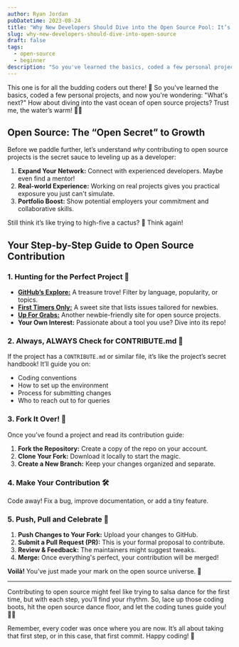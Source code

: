 ```yaml
---
author: Ryan Jordan
pubDatetime: 2023-08-24
title: "Why New Developers Should Dive into the Open Source Pool: It’s Easier than You Think! 🌊"
slug: why-new-developers-should-dive-into-open-source
draft: false
tags:
  - open-source
  - beginner
description: "So you've learned the basics, coded a few personal projects, and now you're wondering: 'What's next?' How about diving into the vast ocean of open source projects? Trust me, the water’s warm! 🏊‍♂️"
---
```


This one is for all the budding coders out there! 🌱 So you've learned the basics, coded a few personal projects, and now you're wondering: "What's next?" How about diving into the vast ocean of open source projects? Trust me, the water’s warm! 🏊‍♂️

## **Open Source: The “Open Secret” to Growth**

Before we paddle further, let’s understand _why_ contributing to open source projects is the secret sauce to leveling up as a developer:

1. **Expand Your Network:** Connect with experienced developers. Maybe even find a mentor!
2. **Real-world Experience:** Working on real projects gives you practical exposure you just can't simulate.
3. **Portfolio Boost:** Show potential employers your commitment and collaborative skills.

Still think it’s like trying to high-five a cactus? 🌵 Think again!

## **Your Step-by-Step Guide to Open Source Contribution**

### **1. Hunting for the Perfect Project 🧐**

- **[GitHub’s Explore:](https://github.com/explore)** A treasure trove! Filter by language, popularity, or topics.
- **[First Timers Only:](https://www.firsttimersonly.com/)** A sweet site that lists issues tailored for newbies.
- **[Up For Grabs:](https://up-for-grabs.net/)** Another newbie-friendly site for open source projects.
- **Your Own Interest:** Passionate about a tool you use? Dive into its repo!

### **2. Always, ALWAYS Check for CONTRIBUTE.md 📜**

If the project has a `CONTRIBUTE.md` or similar file, it’s like the project’s secret handbook! It’ll guide you on:

- Coding conventions
- How to set up the environment
- Process for submitting changes
- Who to reach out to for queries

### **3. Fork It Over! 🍴**

Once you’ve found a project and read its contribution guide:

1. **Fork the Repository:** Create a copy of the repo on your account.
2. **Clone Your Fork:** Download it locally to start the magic.
3. **Create a New Branch:** Keep your changes organized and separate.

### **4. Make Your Contribution 🛠️**

Code away! Fix a bug, improve documentation, or add a tiny feature.

### **5. Push, Pull and Celebrate 🎉**

1. **Push Changes to Your Fork:** Upload your changes to GitHub.
2. **Submit a Pull Request (PR):** This is your formal proposal to contribute.
3. **Review & Feedback:** The maintainers might suggest tweaks.
4. **Merge:** Once everything's perfect, your contribution will be merged!

**Voilà!** You’ve just made your mark on the open source universe. 🌌

---

Contributing to open source might feel like trying to salsa dance for the first time, but with each step, you’ll find your rhythm. So, lace up those coding boots, hit the open source dance floor, and let the coding tunes guide you! 💃🕺

Remember, every coder was once where you are now. It’s all about taking that first step, or in this case, that first commit. Happy coding! 🚀
